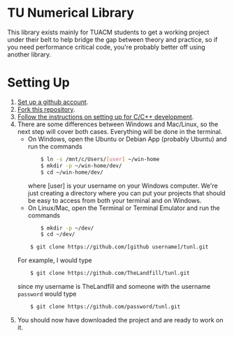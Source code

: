 # TU Numerical Library

This library exists mainly for TUACM students to get a working project under
their belt to help bridge the gap between theory and practice, so if you need
performance critical code, you're probably better off using another library.

# Setting Up

1.	[Set up a github account](https://git-scm.com/book/en/v2/GitHub-Account-Setup-and-Configuration).
1.	[Fork this repository](https://guides.github.com/activities/forking/).
1.	[Follow the instructions on setting up for C/C++ development](https://tuacm.com/blog/c-language/compilers-and-ides/#which-ide-to-use).
1.	There are some differences between Windows and Mac/Linux, so the next step
	will cover both cases. Everything will be done in the terminal.
	-	On Windows, open the Ubuntu or Debian App (probably Ubuntu) and run the
		commands
		```bash
			$ ln -s /mnt/c/Users/[user] ~/win-home
			$ mkdir -p ~/win-home/dev/
			$ cd ~/win-home/dev/
		```
		where [user] is your username on your Windows computer. We're just
		creating a directory where you can put your projects that should be easy
		to access from both your terminal and on Windows.
	-	On Linux/Mac, open the Terminal or Terminal Emulator and run the
		commands
		```bash
			$ mkdir -p ~/dev/
			$ cd ~/dev/
		```
	```bash
		$ git clone https://github.com/[github username]/tunl.git
	```
	For example, I would type
	```bash
		$ git clone https://github.com/TheLandfill/tunl.git
	```
	since my username is TheLandfill and someone with the username `password` would
	type
	```bash
		$ git clone https://github.com/password/tunl.git
	```
1.  You should now have downloaded the project and are ready to work on it.
